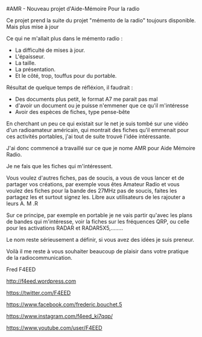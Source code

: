 #AMR - Nouveau projet d'Aide-Mémoire Pour la radio

Ce projet prend la suite du projet "mémento de la radio" toujours disponible.
Mais plus mise à jour

Ce qui ne m'allait plus dans le mémento radio :
- La difficulté de mises à jour.
- L'épaisseur.
- La taille.
- La présentation.
- Et le côté, trop, touffus pour du portable.

Résultat de quelque temps de réfléxion, il faudrait :

- Des documents plus petit, le format A7 me parait pas mal
- d'avoir un document ou je puisse n'emmener que ce qu'il m'intéresse
- Avoir des espèces de fiches, type pense-bête

En cherchant un peu ce qui existait sur le net je suis tombé sur une vidéo d'un radioamateur 
américain, qui montrait des fiches qu'il emmenait pour ces activités portables, j'ai tout de 
suite trouvé l'idée intéressante.

J'ai donc commencé a travaillé sur ce que je nome AMR pour Aide Mémoire Radio. 

Je ne fais que les fiches qui m'intéressent.

Vous voulez d'autres fiches, pas de soucis, a vous de vous lancer et de partager vos créations, 
par exemple vous êtes Amateur Radio et vous voulez des fiches pour la bande des 27MHz pas de soucis, 
faites les partagez les et surtout signez les. Libre aux utilisateurs de les rajouter a leurs A. M .R

Sur ce principe, par exemple en portable je ne vais partir qu'avec les plans de bandes qui m'intéresse,
voir la fiches sur les fréquences QRP, ou celle pour les activations RADAR et RADAR5X5,........

Le nom reste sérieusement a définir, si vous avez des idées je suis preneur.

Voilà il me reste à vous souhaiter beaucoup de plaisir dans votre pratique de la radiocommunication.

Fred F4EED

http://f4eed.wordpress.com

https://twitter.com/F4EED

https://www.facebook.com/frederic.bouchet.5

https://www.instagram.com/f4eed_ki7qqp/

https://www.youtube.com/user/F4EED


